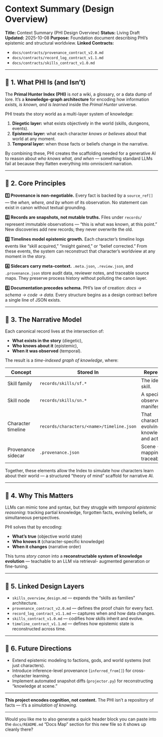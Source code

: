 # Context Summary (Design Overview)

**Title:** Context Summary (PHI Design Overview)
**Status:** Living Draft
**Updated:** 2025-10-08
**Purpose:** Foundation document describing PHI’s epistemic and structural worldview.
**Linked Contracts:**

- `docs/contracts/provenance_contract_v2.0.md`
- `docs/contracts/record_log_contract_v1.1.md`
- `docs/contracts/skills_contract_v1.0.md`

---

## 🧭 1. What PHI Is (and Isn’t)

The **Primal Hunter Index (PHI)** is *not* a wiki, a glossary, or a data dump of lore. It’s a **knowledge-graph
architecture** for encoding how information *exists, is known, and is learned* inside the *Primal Hunter* universe.

PHI treats the story world as a multi-layer system of knowledge:

1. **Diegetic layer:** what exists objectively in the world (skills, dungeons, events).
2. **Epistemic layer:** what each character *knows or believes* about that world at any moment.
3. **Temporal layer:** when those facts or beliefs change in the narrative.

By combining these, PHI creates the scaffolding needed for a generative AI to reason about *who knows what, and when* —
something standard LLMs fail at because they flatten everything into omniscient narration.

---

## 🧩 2. Core Principles

**1️⃣ Provenance is non-negotiable.**
Every fact is backed by a `source_ref[]` — the *when, where, and by whom* of its observation. No statement can exist in
canon without textual grounding.

**2️⃣ Records are snapshots, not mutable truths.**
Files under `records/` represent immutable observations — “this is what was known, at this point.”
New discoveries add new records; they never overwrite the old.

**3️⃣ Timelines model epistemic growth.**
Each character’s timeline logs events like “skill acquired,” “insight gained,” or “belief corrected.”
From these events, the system can reconstruct that character’s worldview at any moment in the story.

**4️⃣ Sidecars carry meta-context.**
`.meta.json`, `.review.json`, and `.provenance.json` store audit data, reviewer notes, and traceable source maps.
They preserve process history without polluting the canon layer.

**5️⃣ Documentation precedes schema.**
PHI’s law of creation: *docs → schema → code → data.*
Every structure begins as a design contract before a single line of JSON exists.

---

## 🧠 3. The Narrative Model

Each canonical record lives at the intersection of:

- **What exists in the story** (diegetic),
- **Who knows about it** (epistemic),
- **When it was observed** (temporal).

The result is a *time-indexed graph of knowledge*, where:

| Concept            | Stored In                                 | Represents                                       |
| ------------------ | ----------------------------------------- | ------------------------------------------------ |
| Skill family       | `records/skills/sf.*`                     | The idea of a skill.                             |
| Skill node         | `records/skills/sn.*`                     | A specific observed manifestation.               |
| Character timeline | `records/characters/<name>/timeline.json` | That character’s evolving knowledge and actions. |
| Provenance sidecar | `.provenance.json`                        | Scene → fact mapping for traceability.           |

Together, these elements allow the Index to simulate how characters learn about their world — a structured “theory of
mind” scaffold for narrative AI.

---

## 🧱 4. Why This Matters

LLMs can mimic tone and syntax, but they struggle with *temporal epistemic reasoning*: tracking partial knowledge,
forgotten facts, evolving beliefs, or simultaneous perspectives.

PHI solves that by encoding:

- **What’s true** (objective world state)
- **Who knows it** (character-specific knowledge)
- **When it changes** (narrative order)

This turns *story canon* into a **reconstructable system of knowledge evolution** — teachable to an LLM via retrieval-
augmented generation or fine-tuning.

---

## 🔗 5. Linked Design Layers

- `skills_overview_design.md` — expands the “skills as families” architecture.
- `provenance_contract_v2.0.md` — defines the proof chain for every fact.
- `record_log_contract_v1.1.md` — captures when and how data changes.
- `skills_contract_v1.0.md` — codifies how skills inherit and evolve.
- `timeline_contract_v1.1.md` — defines how epistemic state is reconstructed across time.

---

## 🧩 6. Future Directions

- Extend epistemic modeling to factions, gods, and world systems (not just characters).
- Introduce inference-level provenance (`inferred_from[]`) for cross-character learning.
- Implement automated snapshot diffs (`projector.py`) for reconstructing “knowledge at scene.”

---

**This project encodes cognition, not content.**
The PHI isn’t a repository of facts — it’s a *simulation of knowing.*

---

Would you like me to also generate a quick header block you can paste into the `docs/README.md` “Docs Map” section for
this new file so it shows up cleanly there?
